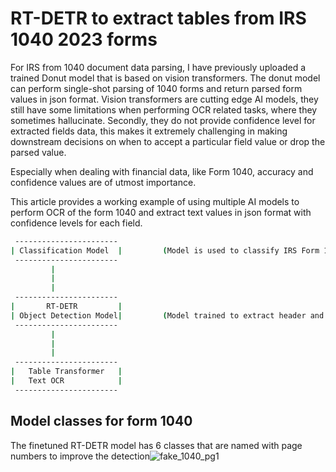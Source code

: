 # RT-DETR to extract tables from IRS 1040 2023 forms

For IRS from 1040 document data parsing, I have previously uploaded a trained Donut model that is based on vision transformers. The donut model can perform single-shot parsing of 1040 forms and return parsed form values in json format. Vision transformers are cutting edge AI models, they still have some limitations when performing OCR related tasks, where they sometimes hallucinate. Secondly, they do not provide confidence level for extracted fields data, this makes it extremely challenging in making downstream decisions on when to accept a particular field value or drop the parsed value.

Especially when dealing with financial data, like Form 1040, accuracy and confidence values are of utmost importance. 

This article provides a working example of using multiple AI models to perform OCR of the form 1040 and extract text values in json format with confidence levels for each field. 




```bash
 -----------------------
| Classification Model  |         (Model is used to classify IRS Form 1040 by page)
 ----------------------- 
         |
         |
         |
 -----------------------
|       RT-DETR         | 
| Object Detection Model|         (Model trained to extract header and tables from Form 1040)
 -----------------------
         |
         |
         |
 -----------------------
|   Table Transformer   | 
|   Text OCR            |  
 -----------------------
```

## Model classes for form 1040
The finetuned RT-DETR model has 6 classes that are named with page numbers to improve the detection![fake_1040_pg1](https://github.com/user-attachments/assets/847a6fa1-099c-47a3-af17-eda61dbd01f6)
